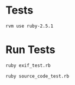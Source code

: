 
# Tests

```bash
rvm use ruby-2.5.1
```

# Run Tests

```bash
ruby exif_test.rb
```

```bash
ruby source_code_test.rb
```
